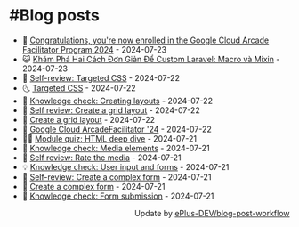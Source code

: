 # #Blog posts
<!-- BLOG-POST-LIST:START -->
- 🧰 [Congratulations, you&#39;re now enrolled in the Google Cloud Arcade Facilitator Program 2024](https://eplus.dev/congratulations-youre-now-enrolled-in-the-google-cloud-arcade-facilitator-program-2024) - 2024-07-23
- 😺 [Khám Phá Hai Cách Đơn Giản Để Custom Laravel: Macro và Mixin](https://eplus.dev/kham-pha-hai-cach-don-gian-de-custom-laravel-macro-va-mixin) - 2024-07-23
- 🗽 [Self-review: Targeted CSS](https://eplus.dev/self-review-targeted-css) - 2024-07-22
- 🌜 [Targeted CSS](https://eplus.dev/targeted-css) - 2024-07-22
- 📝 [Knowledge check: Creating layouts](https://eplus.dev/knowledge-check-creating-layouts) - 2024-07-22
- 🚀 [Self review: Create a grid layout](https://eplus.dev/self-review-create-a-grid-layout) - 2024-07-22
- 💼 [Create a grid layout](https://eplus.dev/create-a-grid-layout) - 2024-07-22
- 🦣 [Google Cloud ArcadeFacilitator &#39;24](https://eplus.dev/google-cloud-arcade-facilitator-24) - 2024-07-22
- 👨‍🏫 [Module quiz: HTML deep dive](https://eplus.dev/module-quiz-html-deep-dive) - 2024-07-21
- 🔭 [Knowledge check: Media elements](https://eplus.dev/knowledge-check-media-elements) - 2024-07-21
- 🤡 [Self review: Rate the media](https://eplus.dev/self-review-rate-the-media) - 2024-07-21
- 💡 [Knowledge check: User input and forms](https://eplus.dev/knowledge-check-user-input-and-forms) - 2024-07-21
- 🦣 [Self-review: Create a complex form](https://eplus.dev/self-review-create-a-complex-form) - 2024-07-21
- 💪 [Create a complex form](https://eplus.dev/create-a-complex-form) - 2024-07-21
- 🤡 [Knowledge check: Form submission](https://eplus.dev/knowledge-check-form-submission) - 2024-07-21<!-- BLOG-POST-LIST:END -->
<div align="right">
  Update by <a target="_blank"
    href="https://github.com/ePlus-DEV/blog-post-workflow">ePlus-DEV/blog-post-workflow</a>
</div>
